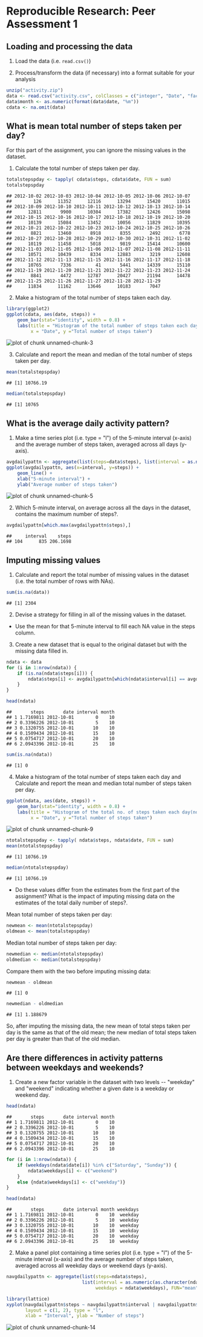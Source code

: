 Reproducible Research: Peer Assessment 1
=========================================

## Loading and processing the data

1. Load the data (i.e. `read.csv()`)

2. Process/transform the data (if necessary) into a format suitable for your analysis



```r
unzip("activity.zip")
data <- read.csv("activity.csv", colClasses = c("integer", "Date", "factor"))
data$month <- as.numeric(format(data$date, "%m"))
cdata <- na.omit(data)
```


## What is mean total number of steps taken per day?
For this part of the assignment, you can ignore the missing values in the dataset.

1. Calculate the total number of steps taken per day.


```r
totalstepspday <- tapply( cdata$steps, cdata$date, FUN = sum)
totalstepspday
```

```
## 2012-10-02 2012-10-03 2012-10-04 2012-10-05 2012-10-06 2012-10-07 
##        126      11352      12116      13294      15420      11015 
## 2012-10-09 2012-10-10 2012-10-11 2012-10-12 2012-10-13 2012-10-14 
##      12811       9900      10304      17382      12426      15098 
## 2012-10-15 2012-10-16 2012-10-17 2012-10-18 2012-10-19 2012-10-20 
##      10139      15084      13452      10056      11829      10395 
## 2012-10-21 2012-10-22 2012-10-23 2012-10-24 2012-10-25 2012-10-26 
##       8821      13460       8918       8355       2492       6778 
## 2012-10-27 2012-10-28 2012-10-29 2012-10-30 2012-10-31 2012-11-02 
##      10119      11458       5018       9819      15414      10600 
## 2012-11-03 2012-11-05 2012-11-06 2012-11-07 2012-11-08 2012-11-11 
##      10571      10439       8334      12883       3219      12608 
## 2012-11-12 2012-11-13 2012-11-15 2012-11-16 2012-11-17 2012-11-18 
##      10765       7336         41       5441      14339      15110 
## 2012-11-19 2012-11-20 2012-11-21 2012-11-22 2012-11-23 2012-11-24 
##       8841       4472      12787      20427      21194      14478 
## 2012-11-25 2012-11-26 2012-11-27 2012-11-28 2012-11-29 
##      11834      11162      13646      10183       7047
```

2. Make a histogram of the total number of steps taken each day.

```r
library(ggplot2)
ggplot(cdata, aes(date, steps)) + 
    geom_bar(stat="identity", width = 0.8) + 
    labs(title = "Histogram of the total number of steps taken each day",  
         x = "Date", y ="Total number of steps taken")
```

![plot of chunk unnamed-chunk-3](figure/unnamed-chunk-3-1.png) 

3. Calculate and report the mean and median of the total number of steps taken per day.


```r
mean(totalstepspday)
```

```
## [1] 10766.19
```

```r
median(totalstepspday)
```

```
## [1] 10765
```

## What is the average daily activity pattern?
1. Make a time series plot (i.e. type = "l") of the 5-minute interval (x-axis) and the average number of steps taken, averaged across all days (y-axis).


```r
avgdailypattn <- aggregate(list(steps=data$steps), list(interval = as.numeric(as.character(data$interval))), FUN="mean", na.rm=TRUE)
ggplot(avgdailypattn, aes(x=interval, y=steps)) +
    geom_line() +
    xlab("5-minute interval") +
    ylab("Average number of steps taken")
```

![plot of chunk unnamed-chunk-5](figure/unnamed-chunk-5-1.png) 

2. Which 5-minute interval, on average across all the days in the dataset, contains the maximum number of steps?.

```r
avgdailypattn[which.max(avgdailypattn$steps),]
```

```
##     interval    steps
## 104      835 206.1698
```

## Imputing missing values
1. Calculate and report the total number of missing values in the dataset (i.e. the total number of rows with NAs).

```r
sum(is.na(data))
```

```
## [1] 2304
```

2. Devise a strategy for filling in all of the missing values in the dataset.
* Use the mean for that 5-minute interval to fill each NA value in the steps column.

3. Create a new dataset that is equal to the original dataset but with the missing data filled in.

```r
ndata <- data 
for (i in 1:nrow(ndata)) {
    if (is.na(ndata$steps[i])) {
        ndata$steps[i] <- avgdailypattn[which(ndata$interval[i] == avgdailypattn$interval), ]$steps
    }
}

head(ndata)
```

```
##       steps       date interval month
## 1 1.7169811 2012-10-01        0    10
## 2 0.3396226 2012-10-01        5    10
## 3 0.1320755 2012-10-01       10    10
## 4 0.1509434 2012-10-01       15    10
## 5 0.0754717 2012-10-01       20    10
## 6 2.0943396 2012-10-01       25    10
```

```r
sum(is.na(ndata))
```

```
## [1] 0
```

4. Make a histogram of the total number of steps taken each day and Calculate and report the mean and median total number of steps taken per day.

```r
ggplot(ndata, aes(date, steps)) + 
    geom_bar(stat="identity", width = 0.8) + 
    labs(title = "Histogram of the total no. of steps taken each day(no missing values)",  
         x = "Date", y ="Total number of steps taken")
```

![plot of chunk unnamed-chunk-9](figure/unnamed-chunk-9-1.png) 

```r
ntotalstepspday <- tapply( ndata$steps, ndata$date, FUN = sum)
mean(ntotalstepspday)
```

```
## [1] 10766.19
```

```r
median(ntotalstepspday)
```

```
## [1] 10766.19
```

* Do these values differ from the estimates from the first part of the assignment? What is the impact of imputing missing data on the estimates of the total daily number of steps?.

Mean total number of steps taken per day:

```r
newmean <- mean(ntotalstepspday)
oldmean <- mean(totalstepspday)
```
Median total number of steps taken per day:

```r
newmedian <- median(ntotalstepspday)
oldmedian <- median(totalstepspday)
```
Compare them with the two before imputing missing data:

```r
newmean - oldmean
```

```
## [1] 0
```

```r
newmedian - oldmedian
```

```
## [1] 1.188679
```
So, after imputing the missing data, the new mean of total steps taken per day is the same as that of the old mean; the new median of total steps taken per day is greater than that of the old median.


## Are there differences in activity patterns between weekdays and weekends?

1. Create a new factor variable in the dataset with two levels -- "weekday" and "weekend" indicating whether a given date is a weekday or weekend day.


```r
head(ndata)
```

```
##       steps       date interval month
## 1 1.7169811 2012-10-01        0    10
## 2 0.3396226 2012-10-01        5    10
## 3 0.1320755 2012-10-01       10    10
## 4 0.1509434 2012-10-01       15    10
## 5 0.0754717 2012-10-01       20    10
## 6 2.0943396 2012-10-01       25    10
```

```r
for (i in 1:nrow(ndata)) {
    if (weekdays(ndata$date[i]) %in% c("Saturday", "Sunday")) {
        ndata$weekdays[i] <- c("weekend")
    }
    else {ndata$weekdays[i] <- c("weekday")}
}

head(ndata)
```

```
##       steps       date interval month weekdays
## 1 1.7169811 2012-10-01        0    10  weekday
## 2 0.3396226 2012-10-01        5    10  weekday
## 3 0.1320755 2012-10-01       10    10  weekday
## 4 0.1509434 2012-10-01       15    10  weekday
## 5 0.0754717 2012-10-01       20    10  weekday
## 6 2.0943396 2012-10-01       25    10  weekday
```

2. Make a panel plot containing a time series plot (i.e. type = "l") of the 5-minute interval (x-axis) and the average number of steps taken, averaged across all weekday days or weekend days (y-axis).


```r
navgdailypattn <- aggregate(list(steps=ndata$steps), 
                            list(interval = as.numeric(as.character(ndata$interval)), 
                                 weekdays = ndata$weekdays), FUN="mean")

library(lattice)
xyplot(navgdailypattn$steps ~ navgdailypattn$interval | navgdailypattn$weekdays, 
       layout = c(1, 2), type = "l", 
       xlab = "Interval", ylab = "Number of steps")
```

![plot of chunk unnamed-chunk-14](figure/unnamed-chunk-14-1.png) 

